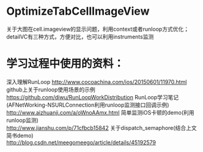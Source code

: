 # OptimizeTabCellImageView
关于大图在cell.imageview的显示问题，利用context或者runloop方式优化；detailVC有三种方式，方便对比，也可以利用instruments监测
# 学习过程中使用的资料：
深入理解RunLoop
http://www.cocoachina.com/ios/20150601/11970.html
github上关于runloop使用场景的示例
https://github.com/diwu/RunLoopWorkDistribution
RunLoop学习笔记(AFNetWorking-NSURLConnection利用runloop监测接口回调示例)            
http://www.aizhuanji.com/a/oWnoAAmx.html
简单监测iOS卡顿的demo(利用runloop监测)    
http://www.jianshu.com/p/71cfbcb15842
关于dispatch_semaphore(结合上文简书demo)   
http://blog.csdn.net/meegomeego/article/details/45192579
